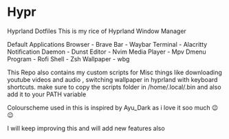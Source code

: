 # Hypr
Hyprland Dotfiles
This is my rice of Hyprland Window Manager

Default Applications 
Browser - Brave
Bar - Waybar
Terminal - Alacritty
Notification Daemon - Dunst
Editor - Nvim
Media Player - Mpv
Dmenu Program - Rofi 
Shell - Zsh
Wallpaper - wbg 

This Repo also contains my custom scripts for Misc things like downloading youtube videos and audio , switching wallpaper in hyprland with keyboard shortcuts.
make sure to copy the scripts folder in /home/.local/.bin and also add it to your PATH variable

Colourscheme used in this is inspired by Ayu_Dark as i love it soo much 😉😉

I will keep improving this and will add new features also

